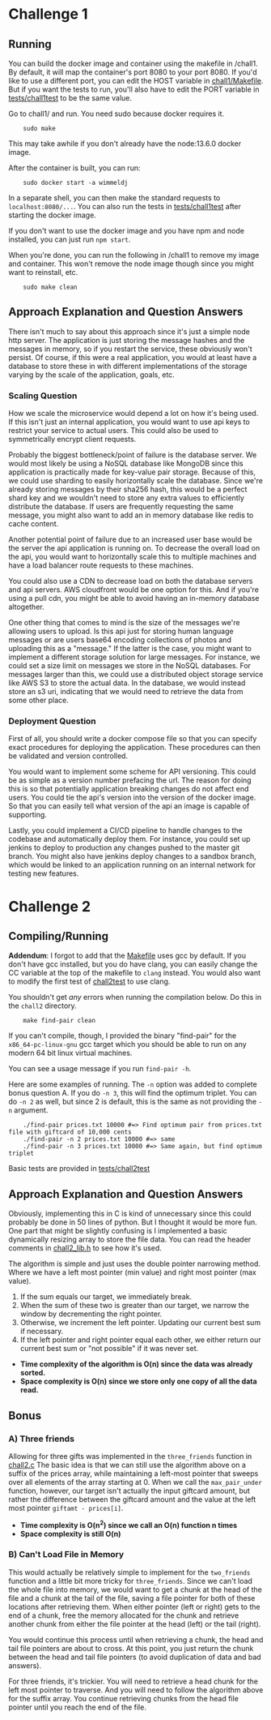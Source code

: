 # Challenge 1


## Running

You can build the docker image and container using the makefile in /chall1. By default, it will map
the container's port 8080 to your port 8080. If you'd like to use a different port, you can edit the
HOST variable in [chall1/Makefile](./chall1/Makefile). But if you want the tests to run, you'll also
have to edit the PORT variable in [tests/chall1test](./tests/chall1test) to be the same value.

Go to chall1/ and run. You need sudo because docker requires it.

```shell
    sudo make
```

This may take awhile if you don't already have the node:13.6.0 docker image.

After the container is built, you can run:

``` shell
    sudo docker start -a wimmeldj
```

In a separate shell, you can then make the standard requests to `localhost:8080/...`. You can also
run the tests in [tests/chall1test](./tests/chall1test) after starting the docker image.

If you don't want to use the docker image and you have npm and node installed, you can just run `npm
start`.

When you're done, you can run the following in /chall1 to remove my image and container. This won't
remove the node image though since you might want to reinstall, etc.

``` shell
    sudo make clean
```

## Approach Explanation and Question Answers

There isn't much to say about this approach since it's just a simple node http server. The
application is just storing the message hashes and the messages in memory, so if you restart the
service, these obviously won't persist. Of course, if this were a real application, you would at
least have a database to store these in with different implementations of the storage varying by the
scale of the application, goals, etc.


### Scaling Question

How we scale the microservice would depend a lot on how it's being used. If this isn't just an
internal application, you would want to use api keys to restrict your service to actual users. This
could also be used to symmetrically encrypt client requests.

Probably the biggest bottleneck/point of failure is the database server. We would most likely be
using a NoSQL database like MongoDB since this application is practically made for key-value pair
storage. Because of this, we could use sharding to easily horizontally scale the database. Since
we're already storing messages by their sha256 hash, this would be a perfect shard key and we
wouldn't need to store any extra values to efficiently distribute the database. If users are
frequently requesting the same message, you might also want to add an in memory database like redis
to cache content.

Another potential point of failure due to an increased user base would be the server the api
application is running on. To decrease the overall load on the api, you would want to horizontally
scale this to multiple machines and have a load balancer route requests to these machines.

You could also use a CDN to decrease load on both the database servers and api servers. AWS
cloudfront would be one option for this. And if you're using a pull cdn, you might be able to avoid
having an in-memory database altogether.

One other thing that comes to mind is the size of the messages we're allowing users to upload. Is
this api just for storing human language messages or are users base64 encoding collections of photos
and uploading this as a "message." If the latter is the case, you might want to implement a
different storage solution for large messages. For instance, we could set a size limit on messages
we store in the NoSQL databases. For messages larger than this, we could use a distributed object
storage service like AWS S3 to store the actual data. In the database, we would instead store an s3
uri, indicating that we would need to retrieve the data from some other place.


### Deployment Question

First of all, you should write a docker compose file so that you can specify exact procedures for
deploying the application. These procedures can then be validated and version controlled.

You would want to implement some scheme for API versioning. This could be as simple as a version
number prefacing the url. The reason for doing this is so that potentially application breaking
changes do not affect end users. You could tie the api's version into the version of the docker
image. So that you can easily tell what version of the api an image is capable of supporting.

Lastly, you could implement a CI/CD pipeline to handle changes to the codebase and automatically
deploy them. For instance, you could set up jenkins to deploy to production any changes pushed to
the master git branch. You might also have jenkins deploy changes to a sandbox branch, which would
be linked to an application running on an internal network for testing new features.


# Challenge 2


## Compiling/Running

**Addendum**: I forgot to add that the [Makefile](./chall2/Makefile) uses gcc by default. If you
don't have gcc installed, but you do have clang, you can easily change the CC variable at the top of
the makefile to `clang` instead. You would also want to modify the first test of
[chall2test](./tests/chall2test) to use clang.

You shouldn't get *any* errors when running the compilation below. Do this in the `chall2`
directory.
```shell
    make find-pair clean
```
If you can't compile, though, I provided the binary "find-pair" for the `x86_64-pc-linux-gnu` gcc
target which you should be able to run on any modern 64 bit linux virtual machines.

You can see a usage message if you run `find-pair -h`.

Here are some examples of running. The `-n` option was added to complete bonus question A. If you do
`-n 3`, this will find the optimum triplet. You can do `-n 2` as well, but since 2 is default, this
is the same as not providing the `-n` argument.
```shell
    ./find-pair prices.txt 10000 #=> Find optimum pair from prices.txt file with giftcard of 10,000 cents
    ./find-pair -n 2 prices.txt 10000 #=> same
    ./find-pair -n 3 prices.txt 10000 #=> Same again, but find optimum triplet
```

Basic tests are provided in [tests/chall2test](./tests/chall2test)

## Approach Explanation and Question Answers

Obviously, implementing this in C is kind of unnecessary since this could probably be done in 50
lines of python. But I thought it would be more fun. One part that might be slightly confusing is I
implemented a basic dynamically resizing array to store the file data. You can read the header
comments in [chall2_lib.h](./chall2/chall2_lib.h) to see how it's used.

The algorithm is simple and just uses the double pointer narrowing method. Where we have a left most
pointer (min value) and right most pointer (max value).

1.  If the sum equals our target, we immediately break.
2.  When the sum of these two is greater than our target, we narrow the window by decrementing the
    right pointer.
3.  Otherwise, we increment the left pointer. Updating our current best sum if necessary.
4.  If the left pointer and right pointer equal each other, we either return our current best sum or
    "not possible" if it was never set.

-   **Time complexity of the algorithm is O(n) since the data was already sorted.**
-   **Space complexity is O(n) since we store only one copy of all the data read.**


## Bonus


### A) Three friends

Allowing for three gifts was implemented in the `three_friends` function in
[chall2.c](./chall2/chall2.c) The basic idea is that we can still use the algorithm above on a
suffix of the prices array, while maintaining a left-most pointer that sweeps over all elements of
the array starting at 0. When we call the `max_pair_under` function, however, our target isn't
actually the input giftcard amount, but rather the difference between the giftcard amount and the
value at the left most pointer `giftamt - prices[i]`.

-   **Time complexity is O(n<sup>2</sup>) since we call an O(n) function n times**
-   **Space complexity is still O(n)**


### B) Can't Load File in Memory

This would actually be relatively simple to implement for the `two_friends` function and a little
bit more tricky for `three_friends`. Since we can't load the whole file into memory, we would want
to get a chunk at the head of the file and a chunk at the tail of the file, saving a file pointer
for both of these locations after retrieving them. When either pointer (left or right) gets to the
end of a chunk, free the memory allocated for the chunk and retrieve another chunk from either the
file pointer at the head (left) or the tail (right).

You would continue this process until when retrieving a chunk, the head and tail file pointers are
about to cross. At this point, you just return the chunk between the head and tail file pointers (to
avoid duplication of data and bad answers).

For three friends, it's trickier. You will need to retrieve a head chunk for the left most pointer
to traverse. And you will need to follow the algorithm above for the suffix array. You continue
retrieving chunks from the head file pointer until you reach the end of the file.
